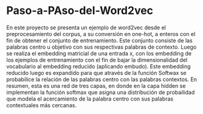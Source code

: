 # Paso-a-PAso-del-Word2vec
 En este proyecto se presenta un ejemplo de word2vec desde el preprocesamiento del corpus, a su conversión en one-hot, a enteros con el fin de obtener el conjunto de entrenamiento. Este conjunto consiste de las palabras centro u objetivo con sus respectivas palabras de contexto. Luego se realiza el embedding matricial de una entrada x, con los embedding de los ejemplos de entrenamiento con el fin de bajar la dimensionalidad del vocabulario al embedding reducido (aplicando embudo). Este embedding reducido luego es expandido para que através de la función Softwax se probabilice la relación de las palabras centro con las palabras contextos. En resumen, esta es una red de tres capas, en donde en la capa hidden se implementan la función softmax que asigna una distribución de probailidad que modela el acercamiento de la palabra centro con sus palabras contextuales más cercanas.
